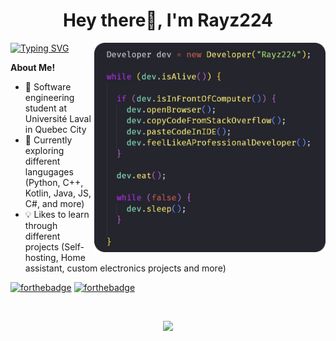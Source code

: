 <h1 align="center">Hey there👋, I'm Rayz224</h1>

<img align="right" src="https://github.com/Rayz224/Rayz224/blob/main/devLife.png" width="370" height="auto">

[![Typing SVG](https://readme-typing-svg.herokuapp.com?color=%2336BCF7&duration=2000&multiline=false&height=30&lines=Software+engineering+student+%F0%9F%91%80+)](https://git.io/typing-svg)

**About Me!**

- 💾 Software engineering student at Université Laval in Quebec City
- 🧾 Currently exploring different langugages (Python, C++, Kotlin, Java, JS, C#, and more) 
- 💡 Likes to learn through different projects (Self-hosting, Home assistant, custom electronics projects and more)


[![forthebadge](https://forthebadge.com/images/badges/built-by-developers.svg)](https://forthebadge.com)
[![forthebadge](https://forthebadge.com/images/badges/fuck-it-ship-it.svg)](https://forthebadge.com)

<br/>

<p align="center">
  <img src="https://github-readme-streak-stats.herokuapp.com?user=Rayz224&theme=city-lights&hide_border=true&date_format=M%20j%5B%2C%20Y%5D" />
</p>
